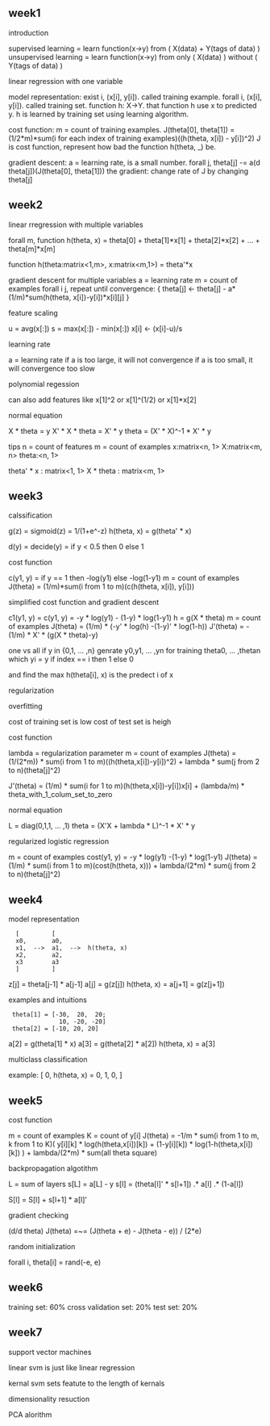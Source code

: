 week1
---

introduction

supervised learning = learn function(x->y) from ( X(data) + Y(tags of data) )
unsupervised learning = learn function(x->y) from only ( X(data) ) without ( Y(tags of data) )


linear regression with one variable

model representation:
 exist i, (x[i], y[i]). called training example.
 forall i, (x[i], y[i]). called training set.
 function h: X->Y. that function h use x to predicted y. h is learned by training set using learning algorithm.
 
cost function:
 m = count of training examples.
 J(theta[0], theta[1]) = (1/2\*m)\*sum(i for each index of training examples)((h(theta, x[i]) - y[i])^2)
 J is cost function, represent how bad the function h(theta, _) be.
 
 gradient descent:
  a = learning rate, is a small number.
  forall j, theta[j] -= a(d theta[j])(J(theta[0], theta[1]))
   the gradient: change rate of J by changing theta[j]


week2
---

linear rregression with multiple variables

 forall m,
 function h(theta, x) = theta[0] + theta[1]\*x[1] + theta[2]\*x[2] + ... + theta[m]\*x[m]

 function h(theta:matrix<1,m>, x:matrix<m,1>) = theta'\*x
 
gradient descent for multiple variables
 a = learning rate
 m = count of examples
 forall i j,
 repeat until convergence: {
  theta[j] <- theta[j] - a\*(1/m)\*sum(h(theta, x[i])-y[i])\*x[i][j]
 }
 
feature scaling

 u = avg(x[:])
 s = max(x[:]) - min(x[:])
 x[i] <- (x[i]-u)/s

learning rate

 a = learning rate
 if a is too large, it will not convergence
 if a is too small, it will convergence too slow
 
 polynomial regession
 
  can also add features like x[1]^2 or x[1]^(1/2) or x[1]*x[2]
  
  
normal equation

 X \* theta = y
 X' \* X \* theta = X' \* y
 theta = (X' \* X)^-1 \* X' \* y
 

tips
 n = count of features
 m = count of examples
 x:matrix<n, 1>
 X:matrix<m, n>
 theta:<n, 1>
 
 theta' \* x : matrix<1, 1>
 X \* theta : matrix<m, 1>



week3
---

calssification

 g(z) = sigmoid(z) = 1/(1+e^-z)
 h(theta, x) = g(theta' \* x)
 
 d(y) = decide(y) = if y < 0.5 then 0 else 1
 
 
cost function

 c(y1, y) = if y == 1 then -log(y1) else -log(1-y1)
 m = count of examples
 J(theta) = (1/m)\*sum(i from 1 to m)(c(h(theta, x[i]), y[i]))


simplified cost function and gradient descent

 c1(y1, y) = c(y1, y) = -y \* log(y1) - (1-y) \* log(1-y1) 
 h = g(X \* theta)
 m = count of examples
 J(theta) = (1/m) \* (-y' \* log(h) -(1-y)' \* log(1-h))
 J'(theta) = -(1/m) \* X' \* (g(X \* theta)-y)
 
 
one vs all
 if y in {0,1, ... ,n}
 genrate y0,y1, ... ,yn for training theta0, ... ,thetan
 which yi = y if index == i then 1 else 0 

and find the max h(theta[i], x) is the predect i of x


regularization

overfitting

 cost of training set is low
 cost of test set is heigh
 
 
cost function

 lambda = regularization parameter
 m = count of examples
 J(theta) = (1/(2\*m)) \* sum(i from 1 to m)((h(theta,x[i])-y[i])^2) + lambda \* sum(j from 2 to n)(theta[j]^2)
 
 J'(theta) = (1/m) \* sum(i for 1 to m)(h(theta,x[i])-y[i])x[i] + (lambda/m) \* theta_with_1_colum_set_to_zero
 
 
normal equation

 L = diag(0,1,1, ... ,1)
 theta = (X'X + lambda \* L)^-1 \* X' \* y
 

regularized logistic regression

 m = count of examples
 cost(y1, y) = -y \* log(y1) -(1-y) \* log(1-y1)
 J(theta) = (1/m) \* sum(i from 1 to m)(cost(h(theta, x))) + lambda/(2\*m) \* sum(j from 2 to n)(theta[j]^2)
 
 
 week4
 ---
 
 model representation

```
  [         [
  x0,       a0,
  x1,  -->  a1,  -->  h(theta, x)
  x2,       a2,
  x3        a3
  ]         ]
```

 z[j] = theta[j-1] \* a[j-1]
 a[j] = g(z[j])
 h(theta, x) = a[j+1] = g(z[j+1])
 
 
examples and intuitions

```
 theta[1] = [-30,  20,  20;
              10, -20, -20]
 theta[2] = [-10, 20, 20]
```

 a[2] = g(theta[1] \* x)
 a[3] = g(theta[2] \* a[2])
 h(theta, x) = a[3]


multiclass classification

 example:
               [
               0,
 h(theta, x) = 0,
               1,
               0,
               ]

week5
---


cost function

 m = count of examples
 K = count of y[i]
 J(theta) = -1/m \* sum(i from 1 to m, k from 1 to K)(
  y[i][k] \* log(h(theta,x[i])[k]) +
  (1-y[i][k]) \* log(1-h(theta,x[i])[k])
 ) + lambda/(2\*m) \* sum(all theta square)


backpropagation algotithm

 L = sum of layers
 s[L] = a[L] - y
 s[l] = (theta[l]' \* s[l+1]) .\* a[l] .\* (1-a[l])
 
 S[l] = S[l] + s[l+1] \* a[l]'

gradient checking

 (d/d theta) J(theta) =~= (J(theta + e) - J(theta - e)) / (2\*e)
 
 
random initialization

 forall i, theta[i] = rand(-e, e)
 
 
week6
---

 training set: 60%
 cross validation set: 20%
 test set: 20%


week7
---

support vector machines

 linear svm is just like linear regression
 
 kernal svm sets featute to the length of kernals
 

dimensionality resuction

 PCA alorithm









